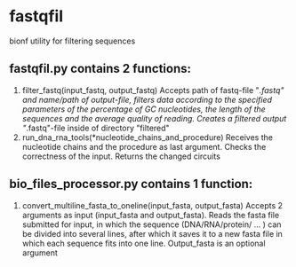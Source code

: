 # fastqfil
bionf utility for filtering sequences

## fastqfil.py contains 2 functions:
1. filter_fastq(input_fastq, output_fastq)
  Accepts path of fastq-file "*.fastq" and name/path of output-file, filters data according to the specified parameters of the percentage of GC nucleotides, the length of the sequences and the average quality of reading. Creates a filtered output "*.fastq"-file inside of directory "filtered"
2. run_dna_rna_tools(*nucleotide_chains_and_procedure)
  Receives the nucleotide chains and the procedure as last argument. Сhecks the correctness of the input. Returns the changed circuits
## bio_files_processor.py contains 1 function:
1. convert_multiline_fasta_to_oneline(input_fasta, output_fasta)
   Accepts 2 arguments as input (input_fasta and output_fasta). Reads the fasta file submitted for input, in which the sequence (DNA/RNA/protein/ ... ) can be divided into several lines, after which it saves it to a new fasta file in which each sequence fits into one line. Output_fasta is an optional argument
